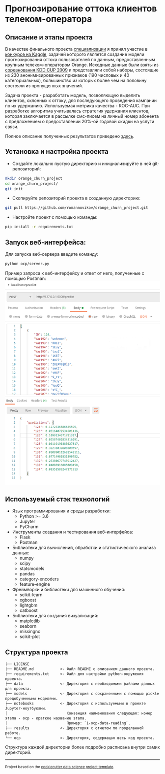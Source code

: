 # Прогнозирование оттока клиентов телеком-оператора

## Описание и этапы проекта

В качестве финального проекта [специализации](https://www.coursera.org/specializations/machine-learning-data-analysis) 
я принял участие в [конкурсе на Kaggle](https://www.kaggle.com/c/telecom-clients-prediction2), 
задачей которого является создание модели прогнозирования оттока пользователей по данным, предоставленным крупным 
телеком-оператором Orange. Исходные данные были взяты из 
[соревнования KDD CUP 2009](https://www.kdd.org/kdd-cup/view/kdd-cup-2009/Data) 
и представляли собой наборы, состоящие из 230 анонимизированных признаков (190 числовых и 40 категориальных), 
большинство из которых более чем на половину состояли из пропущенных значений. 

Задача проекта - разработать модель, позволяющую выделить клиентов, склонных к оттоку, для последующего проведения
кампании по их удержанию. Используемая метрика качества - ROC-AUC. При разработке алгоритма учитывалась стратегия 
удержания клиентов, которая заключается в рассылке смс-писем на личный номер абонента с предложением о предоставлении 
20%-ой годовой скидки на услуги связи.

Полное описание полученных результатов приведено [здесь](results/README.md).

## Установка и настройка проекта
- Создайте локально пустую директорию и инициализируйте в ней git-репозиторий:
```bash
mkdir orange_churn_project
cd orange_churn_project/
git init 
```
- Скопируйте репозиторий проекта в созданную директорию:
```bash
git pull https://github.com/romannovikov/orange_churn_project.git
```
- Настройте проект с помощью команды:
```bash
pip install -r requirements.txt
```
## Запуск веб-интерфейса:
Для запуска веб-сервера введите команду:
```bash
python ocp/server.py
```
Пример запроса к веб-интерфейсу и ответ от него, полученные с помощью Postman:
![png](results/163803.png)

## Используемый стэк технологий

* Язык программирования и среды разработки:
    - Python >= 3.6
    - Jupyter
    - PyCharm
* Инструменты создания и тестирования веб-интерфейса:
    - Flask
    - Postman
* Библиотеки для вычислений, обработки и статистического анализа данных: 
    - numpy
    - scipy
    - statsmodels
    - pandas
    - category-encoders
    - feature-engine
* Фреймворки и библиотеки для машинного обучения: 
    - scikit-learn
    - xgboost
    - lightgbm
    - catboost
* Библиотеки для создания визуализаций:
    - matplotlib
    - seaborn
    - missingno
    - scikit-plot

## Структура проекта

    ├── LICENSE
    ├── README.md            <- Файл README с описанием данного проекта.
    ├── requirements.txt     <- Файл для настройки python-окружения проекта.
    ├── data                 <- Директория с необходимыми файлами данных для проекта.
    ├── models               <- Директория c сохраненными с помощью pickle предобученными моделями.
    ├── notebooks            <- Директория с используемыми в проекте Jupyter-ноутбуками. 
    │                           Конвенция наименования следующая: номер этапа - ocp - краткое название этапа.
    │                           Пример: `1-ocp-data-reading`.
    ├── results              <- Директория с отчетом по проделанной работе.
    └── ocp                  <- Директория, содержащая весь код проекта.

Структура каждой директории более подробно расписана внутри самих директорий.
________
<p><small>Project based on the <a target="_blank" href="https://drivendata.github.io/cookiecutter-data-science/">cookiecutter data science project template</a>. </small></p>
